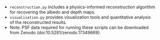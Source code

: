 * `reconstruction.py` includes a physics-informed reconstruction algorithm for recovering the albedo and depth maps.  
* `visualisation.py` provides visualization tools and quantitative analysis of the reconstructed results.  
* Note: PSF data required for running these scripts can be downloaded from Zenodo (doi:10.5281/zenodo.17349669).
